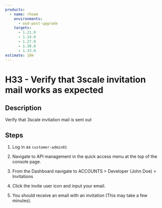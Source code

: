 ```yaml
---
products:
  - name: rhoam
    environments:
      - osd-post-upgrade
    targets:
      - 1.21.0
      - 1.24.0
      - 1.27.0
      - 1.30.0
      - 1.33.0
estimate: 10m
---
```


# H33 - Verify that 3scale invitation mail works as expected

## Description

Verify that 3scale invitation mail is sent out

## Steps

1. Log in as `customer-admin01`

2. Navigate to API management in the quick access menu at the top of the console page.

3. From the Dashboard navigate to ACCOUNTS > Developer (John Doe) > Invitations

4. Click the invite user icon and input your email.

5. You should receive an email with an invitation (This may take a few minutes).
